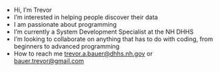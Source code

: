 - Hi, I’m Trevor
- I’m interested in helping people discover their data
- I am passionate about programming
- I’m currently a System Development Specialist at the NH DHHS
- I’m looking to collaborate on anything that has to do with coding, from beginners to advanced programming 
- How to reach me trevor.a.bauer@dhhs.nh.gov or bauer.trevor@gmail.com

<!---
tabauer23/tabauer23 is a ✨ special ✨ repository because its `README.md` (this file) appears on your GitHub profile.
You can click the Preview link to take a look at your changes.
--->
